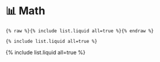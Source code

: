 # :bar_chart: Math

```
{% raw %}{% include list.liquid all=true %}{% endraw %}

{% include list.liquid all=true %}
```

{% include list.liquid all=true %}
